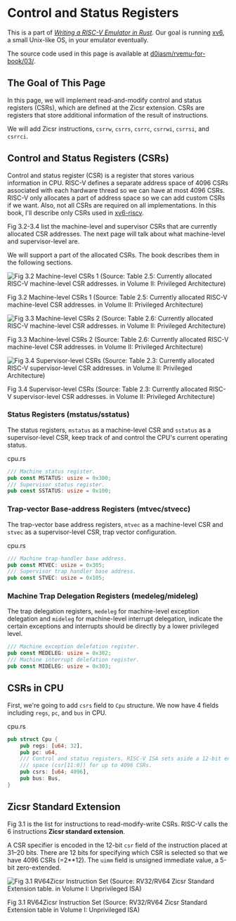 # Control and Status Registers

This is a part of [_Writing a RISC-V Emulator in Rust_](../). Our goal is
running [xv6](https://github.com/mit-pdos/xv6-riscv), a small Unix-like OS, in
your emulator eventually.

The source code used in this page is available at
[d0iasm/rvemu-for-book/03/](https://github.com/d0iasm/rvemu-for-book/tree/master/03).

## The Goal of This Page

In this page, we will implement read-and-modify control and status registers
(CSRs), which are defined at the Zicsr extension. CSRs are registers that store
additional information of the result of instructions.

We will add Zicsr instructions, `csrrw`, `csrrs`, `csrrc`, `csrrwi`, `csrrsi`,
and `csrrci`.

## Control and Status Registers (CSRs)

Control and status register (CSR) is a register that stores various information
in CPU. RISC-V defines a separate address space of 4096 CSRs associated with
each hardware thread so we can have at most 4096 CSRs. RISC-V only allocates a
part of address space so we can add custom CSRs if we want. Also, not all CSRs
are required on all implementations. In this book, I'll describe only CSRs used
in [xv6-riscv](https://github.com/mit-pdos/xv6-riscv).

Fig 3.2-3.4 list the machine-level and supervisor CSRs that are currently
allocated CSR addresses. The next page will talk about what machine-level and
supervisor-level are.

We will support a part of the allocated CSRs. The book describes them in the
following sections.

![Fig 3.2 Machine-level CSRs 1 (Source: Table 2.5: Currently allocated RISC-V
machine-level CSR addresses. in Volume II: Privileged
Architecture)](../img/1-3-2.png)

<p class="caption">Fig 3.2 Machine-level CSRs 1 (Source: Table 2.5: Currently
allocated RISC-V machine-level CSR addresses. in Volume II: Privileged
Architecture)</p>

![Fig 3.3 Machine-level CSRs 2 (Source: Table 2.6: Currently allocated RISC-V
machine-level CSR addresses. in Volume II: Privileged
Architecture)](../img/1-3-3.png)

<p class="caption">Fig 3.3 Machine-level CSRs 2 (Source: Table 2.6: Currently
allocated RISC-V machine-level CSR addresses. in Volume II: Privileged
Architecture)</p>

![Fig 3.4 Supervisor-level CSRs (Source: Table 2.3: Currently allocated RISC-V
supervisor-level CSR addresses. in Volume II: Privileged
Architecture)](../img/1-3-4.png)

<p class="caption">Fig 3.4 Supervisor-level CSRs (Source: Table 2.3: Currently
allocated RISC-V supervisor-level CSR addresses. in Volume II: Privileged
Architecture)</p>

### Status Registers (mstatus/sstatus)

The status registers, `mstatus` as a machine-level CSR and `sstatus` as
a supervisor-level CSR, keep track of and control the CPU's current operating
status.

<p class="filename">cpu.rs</p>

```rust
/// Machine status register.
pub const MSTATUS: usize = 0x300;
/// Supervisor status register.
pub const SSTATUS: usize = 0x100;
```

### Trap-vector Base-address Registers (mtvec/stvecc)

The trap-vector base address registers, `mtvec` as a machine-level CSR and
`stvec` as a supervisor-level CSR, trap vector configuration.

<p class="filename">cpu.rs</p>

```rust
/// Machine trap-handler base address.
pub const MTVEC: usize = 0x305;
/// Supervisor trap handler base address.
pub const STVEC: usize = 0x105;
```

### Machine Trap Delegation Registers (medeleg/mideleg)

The trap delegation registers, `medeleg` for machine-level exception delegation
and `mideleg` for machine-level interrupt delegation, indicate the certain
exceptions and interrupts should be directly by a lower privileged level.

```rust
/// Machine exception delefation register.
pub const MEDELEG: usize = 0x302;
/// Machine interrupt delefation register.
pub const MIDELEG: usize = 0x303;
```

## CSRs in CPU

First, we're going to add `csrs` field to `Cpu` structure. We now have 4 fields
including `regs`, `pc`, and `bus` in CPU.

<p class="filename">cpu.rs</p>

```rust
pub struct Cpu {
    pub regs: [u64; 32],
    pub pc: u64,
    /// Control and status registers. RISC-V ISA sets aside a 12-bit encoding
    /// space (csr[11:0]) for up to 4096 CSRs.
    pub csrs: [u64; 4096],
    pub bus: Bus,
}
```

## Zicsr Standard Extension

Fig 3.1 is the list for instructions to read-modify-write CSRs. RISC-V calls
the 6 instructions **Zicsr standard extension**.

A CSR specifier is encoded in the 12-bit `csr` field of the instruction placed
at 31–20 bits. There are 12 bits for specifying which CSR is selected so that we
have 4096 CSRs (=2\*\*12). The `uimm` field is unsigned immediate value, a 5-bit
zero-extended.

![Fig 3.1 RV64Zicsr Instruction Set (Source: RV32/RV64 Zicsr Standard Extension
table. in Volume I: Unprivileged ISA)](../img/1-3-1.png)

<p class="caption">Fig 3.1 RV64Zicsr Instruction Set (Source: RV32/RV64 Zicsr
Standard Extension table in Volume I: Unprivileged ISA)</p>

